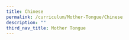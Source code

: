 ```yaml
---
title: Chinese
permalink: /curriculum/Mother-Tongue/Chinese
description: ""
third_nav_title: Mother Tongue
---
```

